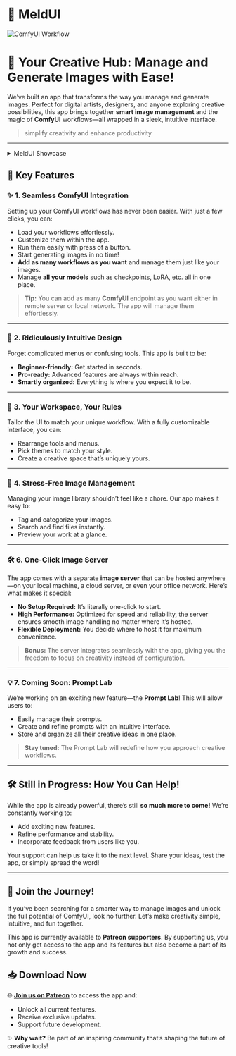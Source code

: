 # 🌈 MeldUI

![ComfyUI Workflow](assets/running_1.png)

# 🌟 **Your Creative Hub: Manage and Generate Images with Ease!**

We’ve built an app that transforms the way you manage and generate images. Perfect for digital artists, designers, and anyone exploring creative possibilities, this app brings together **smart image management** and the magic of **ComfyUI** workflows—all wrapped in a sleek, intuitive interface.

> simplify creativity and enhance productivity

---

<details>
  <summary>MeldUI Showcase</summary>
  <img src="assets/idle_1.png" alt="image-description"/>
  <img src="assets/running_2.png" alt="image-description"/>
  <img src="assets/idle_2.png" alt="image-description"/>
  <img src="assets/workflow_edit_1.png" alt="image-description"/>
  <img src="assets/workflows_almost_empty.png" alt="image-description"/>
  <img src="assets/settings.png" alt="image-description"/>
  <img src="assets/gallery_1.png" alt="image-description"/>
</details>

## 🔧 **Key Features**

### ✨ **1. Seamless ComfyUI Integration**
Setting up your ComfyUI workflows has never been easier. With just a few clicks, you can:
- Load your workflows effortlessly.
- Customize them within the app.
- Run them easily with press of a button.
- Start generating images in no time!
- **Add as many workflows as you want** and manage them just like your images.
- Manage **all your models** such as checkpoints, LoRA, etc. all in one place.

> **Tip:** You can add as many **ComfyUI** endpoint as you want either in remote server or local network. The app will manage them effortlessly.

---

### 🔄 **2. Ridiculously Intuitive Design**
Forget complicated menus or confusing tools. This app is built to be:
- **Beginner-friendly:** Get started in seconds.
- **Pro-ready:** Advanced features are always within reach.
- **Smartly organized:** Everything is where you expect it to be.

---

### 🔺 **3. Your Workspace, Your Rules**
Tailor the UI to match your unique workflow. With a fully customizable interface, you can:
- Rearrange tools and menus.
- Pick themes to match your style.
- Create a creative space that’s uniquely yours.

---

### 📁 **4. Stress-Free Image Management**
Managing your image library shouldn’t feel like a chore. Our app makes it easy to:
- Tag and categorize your images.
- Search and find files instantly.
- Preview your work at a glance.

---

### 🛠️ **6. One-Click Image Server**
The app comes with a separate **image server** that can be hosted anywhere—on your local machine, a cloud server, or even your office network. Here’s what makes it special:
- **No Setup Required:** It’s literally one-click to start.
- **High Performance:** Optimized for speed and reliability, the server ensures smooth image handling no matter where it’s hosted.
- **Flexible Deployment:** You decide where to host it for maximum convenience.

> **Bonus:** The server integrates seamlessly with the app, giving you the freedom to focus on creativity instead of configuration.

---

### 💡 **7. Coming Soon: Prompt Lab**
We’re working on an exciting new feature—the **Prompt Lab**! This will allow users to:
- Easily manage their prompts.
- Create and refine prompts with an intuitive interface.
- Store and organize all their creative ideas in one place.

> **Stay tuned:** The Prompt Lab will redefine how you approach creative workflows.

---

## 🛠️ **Still in Progress: How You Can Help!**

While the app is already powerful, there’s still **so much more to come!** We’re constantly working to:
- Add exciting new features.
- Refine performance and stability.
- Incorporate feedback from users like you.

Your support can help us take it to the next level. Share your ideas, test the app, or simply spread the word!

---

## 🎨 **Join the Journey!**

If you’ve been searching for a smarter way to manage images and unlock the full potential of ComfyUI, look no further. Let’s make creativity simple, intuitive, and fun together.

This app is currently available to **Patreon supporters**. By supporting us, you not only get access to the app and its features but also become a part of its growth and success.

## 📥 **Download Now**

🌐 **[Join us on Patreon](https://www.patreon.com/queiul)** to access the app and:
- Unlock all current features.
- Receive exclusive updates.
- Support future development.

✨ **Why wait?** Be part of an inspiring community that’s shaping the future of creative tools!

